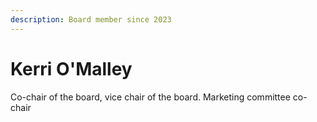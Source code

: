 ```yaml
---
description: Board member since 2023
---
```


# Kerri O'Malley

Co-chair of the board, vice chair of the board. Marketing committee co-chair
